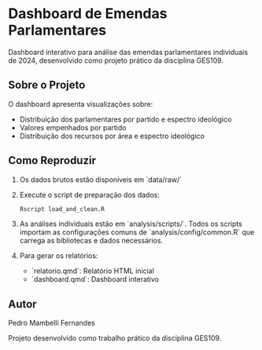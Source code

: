 # Dashboard de Emendas Parlamentares

Dashboard interativo para análise das emendas parlamentares individuais de 2024, desenvolvido como projeto prático da disciplina GES109.

## Sobre o Projeto

O dashboard apresenta visualizações sobre:
- Distribuição dos parlamentares por partido e espectro ideológico
- Valores empenhados por partido
- Distribuição dos recursos por área e espectro ideológico

## Como Reproduzir

1. Os dados brutos estão disponíveis em \`data/raw/\`

2. Execute o script de preparação dos dados:
   ```r
   Rscript load_and_clean.R
   ```

3. As análises individuais estão em \`analysis/scripts/\`. Todos os scripts importam as configurações comuns de \`analysis/config/common.R\` que carrega as bibliotecas e dados necessários.

4. Para gerar os relatórios:
   - \`relatorio.qmd\`: Relatório HTML inicial
   - \`dashboard.qmd\`: Dashboard interativo

## Autor

Pedro Mambelli Fernandes

Projeto desenvolvido como trabalho prático da disciplina GES109.
